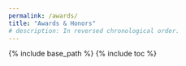 ```yaml
---
permalink: /awards/
title: "Awards & Honors"
# description: In reversed chronological order.
---
```


{% include base_path %}
{% include toc %}

<!-- * Internet Protocol addresses (IP)
* Types of browser
* Internet Service Provider (ISP)
* Date and time stamp
* Referring and exit pages
* Number of clicks -->
